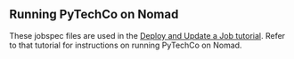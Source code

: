 ## Running PyTechCo on Nomad

These jobspec files are used in the [Deploy and Update a Job tutorial](https://developer.hashicorp.com/nomad/tutorials/get-started/gs-deploy-job). Refer to that tutorial for instructions on running PyTechCo on Nomad.